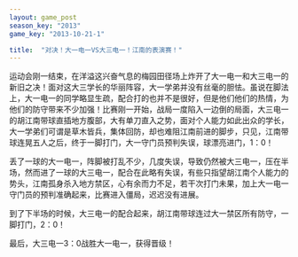 ```yaml
---
layout: game_post
season_key: "2013"
game_key: "2013-10-21-1"

title:  "对决！大一电一VS大三电一！江南的表演赛！"
---
```


运动会刚一结束，在洋溢这兴奋气息的梅园田径场上炸开了大一电一和大三电一的新旧之决！面对这大三学长的华丽阵容，大一学弟并没有丝毫的胆怯。虽说在脚法上，大一电一的同学略显生疏，配合打的也并不是很好，但是他们他们的热情，为他们的防守带来不少加强！比赛刚一开始，战局一度陷入一边倒的局面，大三电一的胡江南带球直插地方腹部，大有单刀直入之势，面对个人能力如此出众的学长，大一学弟们可谓是草木皆兵，集体回防，却也难阻江南前进的脚步，只见，江南带球连晃五人之后，终于一脚打门，大一守门员预判失误，球漂亮进门，1：0！

丢了一球的大一电一，阵脚被打乱不少，几度失误，导致仍然被大三电一，压在半场，然而进了一球的大三电一，配合在此略有失误，有些只指望胡江南个人能力的势头，江南孤身杀入地方禁区，心有余而力不足，若干次打门未果，加上大一电一守门员的预判准确起来，比赛进入僵局，迟迟没有进展。

到了下半场的时候，大三电一的配合起来，胡江南带球连过大一禁区所有防守，一脚打门，2：0！

最后，大三电一3：0战胜大一电一，获得晋级！